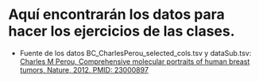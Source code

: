 # Aquí encontrarán los datos para hacer los ejercicios de las clases.  

* Fuente de los datos BC_CharlesPerou_selected_cols.tsv y dataSub.tsv:  [Charles M Perou, Comprehensive molecular portraits of human breast tumors, Nature, 2012. PMID: 23000897](https://www.ncbi.nlm.nih.gov/pmc/articles/PMC3465532/)  

